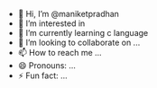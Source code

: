- 👋 Hi, I’m @maniketpradhan
- 👀 I’m interested in 
- 🌱 I’m currently learning c language
- 💞️ I’m looking to collaborate on ...
- 📫 How to reach me ...
- 😄 Pronouns: ...
- ⚡ Fun fact: ...

<!---
maniketpradhan/maniketpradhan is a ✨ special ✨ repository because its `README.md` (this file) appears on your GitHub profile.
You can click the Preview link to take a look at your changes.
--->
